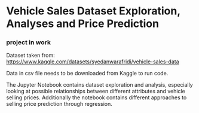 # Vehicle Sales Dataset Exploration, Analyses and Price Prediction
### project in work

Dataset taken from: https://www.kaggle.com/datasets/syedanwarafridi/vehicle-sales-data

Data in csv file needs to be downloaded from Kaggle to run code.

The Jupyter Notebook contains dataset exploration and analysis, especially looking at possible relationships between different attributes and vehicle selling prices.
Additionally the notebook contains different approaches to selling price prediction through regression.

